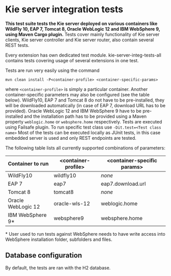 Kie server integration tests
=====================

**This test suite tests the Kie server deployed on various containers like WildFly 10, EAP 7, Tomcat 8,
Oracle WebLogic 12 and IBM WebSphere 9, using Maven Cargo plugin.** Tests cover mainly functionality of Kie server clients, Kie server controller and Kie server router, also contain several REST tests.

Every extension has own dedicated test module. kie-server-integ-tests-all contains tests covering usage of several extensions in one test.

Tests are run very easily using the command

```mvn clean install -P<container-profile> <container-specific-params>```

where `<container-profile>` is simply a particular container. Another container-specific parameters may also be configured (see the table below).
WildFly10, EAP 7 and Tomcat 8 do not have to be pre-installed, they will be downloaded automatically (in case of EAP 7, download URL has to be provided).
Oracle WebLogic 12 and IBM WebSphere 9 have to be pre-installed and the installation path has to be provided using a Maven property `weblogic.home` or `websphere.home` respectively.
Tests are executed using Failsafe plugin. To run specific test class use `-Dit.test=<Test class name>`
Most of the tests can be executed locally as JUnit tests, in this case embedded server is used and only REST endpoints are tested.

The following table lists all currently supported combinations of parameters:

| Container to run    | \<container-profile\> | \<container-specific params\>             |
| -----------------   | --------------------- | ----------------------------------------- |
|     WildFly10       | wildfly10             | *none*                                    |
|     EAP 7           | eap7                  | eap7.download.url                         |
|     Tomcat 8        | tomcat8               | *none*                                    |
| Oracle WebLogic 12  | oracle-wls-12         | weblogic.home                             |
| IBM WebSphere 9*    | websphere9            | websphere.home                            |

\* User used to run tests against WebSphere needs to have write access into WebSphere installation folder, subfolders and files.


## Database configuration
By default, the tests are ran with the H2 database.

